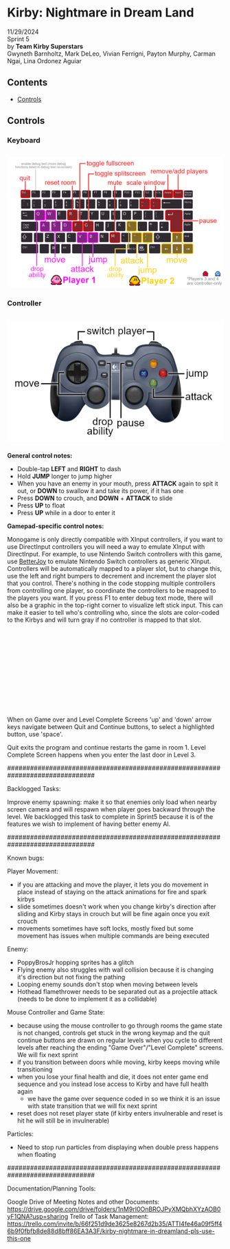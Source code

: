 # Kirby: Nightmare in Dream Land
11/29/2024 <br>
Sprint 5 <br>
by **Team Kirby Superstars** <br> 
Gwyneth Barnholtz, Mark DeLeo, Vivian Ferrigni, Payton Murphy, Carman Ngai, Lina Ordonez Aguiar

## Contents
* [Controls](#controls)

<a id="controls"></a>
## Controls
### Keyboard
![image](.readme_content/keyboard%20guide.png) 
---
### Controller
![image](.readme_content/controller%20guide.png) 
---
**General control notes:**
- Double-tap **LEFT** and **RIGHT** to dash
- Hold **JUMP** longer to jump higher
- When you have an enemy in your mouth, press **ATTACK** again to spit it out, or **DOWN** to swallow it and take its power, if it has one
- Press **DOWN** to crouch, and **DOWN** + **ATTACK** to slide
- Press **UP** to float
- Press **UP** while in a door to enter it

**Gamepad-specific control notes:**  

Monogame is only directly compatible with XInput controllers, if you want to use DirectInput controllers you will need a way to emulate XInput with DirectInput. For example, to use Nintendo Switch controllers with this game, use [BetterJoy](https://www.betterjoy.org/) to emulate Nintendo Switch controllers as generic XInput. Controllers will be automatically mapped to a player slot, but to change this, use the left and right bumpers to decrement and increment the player slot that you control. There's nothing in the code stopping multiple controllers from controlling one player, so coordinate the controllers to be mapped to the players you want. If you press F1 to enter debug text mode, there will also be a graphic in the top-right corner to visualize left stick input. This can make it easier to tell who's controlling who, since the slots are color-coded to the Kirbys and will turn gray if no controller is mapped to that slot. 

<br/>
<br/>
<br/>
<br/>
<br/>
<br/>
<br/>
<br/>
<br/>
<br/>
<br/>

When on Game over and Level Complete Screens 'up' and 'down' arrow keys navigate
between Quit and Continue buttons, to select a highlighted button, use 'space'.

Quit exits the program and continue restarts the game in room 1. Level Complete Screen happens when you 
enter the last door in Level 3.


###############################################################################

Backlogged Tasks:

Improve enemy spawning: make it so that enemies only load when nearby screen camera and will respawn when player goes 
backward through the level. We backlogged this task to complete in Sprint5 because it is of the features we wish to 
implement of having better enemy AI. 

###############################################################################

Known bugs:

Player Movement:
 - if you are attacking and move the player, it lets you do movement in place instead of staying on the attack animations for fire and spark kirbys
 - slide sometimes doesn't work when you change kirby's direction after sliding and Kirby stays in crouch but will be fine again once you exit crouch
 - movements sometimes have soft locks, mostly fixed but some movement has issues when multiple commands are being executed

Enemy:
 - PoppyBrosJr hopping sprites has a glitch
 - Flying enemy also struggles with wall collision because it is changing it's direction but not fixing the pathing
 - Looping enemy sounds don't stop when moving between levels
 - Hothead flamethrower needs to be separated out as a projectile attack (needs to be done to implement it as a collidable)

Mouse Controller and Game State:
- because using the mouse controller to go through rooms the game state is not changed, controls get stuck in the
  wrong keymap and the quit continue buttons are drawn on regular levels when you cycle to different levels after reaching the ending
  "Game Over"/"Level Complete" screens. We will fix next sprint
- if you transition between doors while moving, kirby keeps moving while transitioning
- when you lose your final health and die, it does not enter game end sequence and you instead lose access to Kirby and have full health again
  * we have the game over sequence coded in so we think it is an issue with state transition that we will fix next sprint
- reset does not reset player state (if kirby enters invulnerable and reset is hit he will still be in invulnerable)

Particles:
- Need to stop run particles from displaying when double press happens when floating

###############################################################################

Documentation/Planning Tools:

Google Drive of Meeting Notes and other Documents: https://drive.google.com/drive/folders/1nM9rI0OnBROJPyXMQbhXYzAOB0yF1QNA?usp=sharing 
Trello of Task Management: https://trello.com/invite/b/66f251d9de3625e8267d2b35/ATTI4fe46a09f5ff46b9f0fbfb8de88d8bff86EA3A3F/kirby-nightmare-in-dreamland-pls-use-this-one
